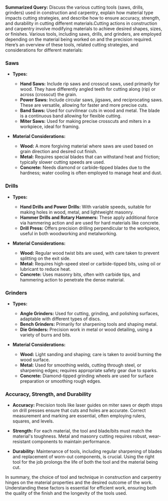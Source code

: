 **Summarized Query:**
Discuss the various cutting tools (saws, drills, grinders) used in construction and carpentry, explain how material type impacts cutting strategies, and describe how to ensure accuracy, strength, and durability in cutting different materials.Cutting actions in construction and carpentry involve modifying materials to achieve desired shapes, sizes, or finishes. Various tools, including saws, drills, and grinders, are employed depending on the material being worked on and the precision required. Here’s an overview of these tools, related cutting strategies, and considerations for different materials:

### Saws

- **Types:**
  - **Hand Saws:** Include rip saws and crosscut saws, used primarily for wood. They have differently angled teeth for cutting along (rip) or across (crosscut) the grain.
  - **Power Saws:** Include circular saws, jigsaws, and reciprocating saws. These are versatile, allowing for faster and more precise cuts.
  - **Band Saws:** Used for curvilinear cuts in wood and metal. The blade is a continuous band allowing for flexible cutting.
  - **Miter Saws:** Used for making precise crosscuts and miters in a workpiece, ideal for framing.

- **Material Considerations:**
  - **Wood:** A more forgiving material where saws are used based on grain direction and desired cut finish.
  - **Metal:** Requires special blades that can withstand heat and friction; typically slower cutting speeds are used.
  - **Concrete:** Needs diamond or carbide-tipped blades due to the hardness; water cooling is often employed to manage heat and dust.

### Drills

- **Types:**
  - **Hand Drills and Power Drills:** With variable speeds, suitable for making holes in wood, metal, and lightweight masonry.
  - **Hammer Drills and Rotary Hammers:** These apply additional force via hammering action and are used for hard materials like concrete.
  - **Drill Press:** Offers precision drilling perpendicular to the workpiece, useful in both woodworking and metalworking.

- **Material Considerations:**
  - **Wood:** Regular wood twist bits are used, with care taken to prevent splitting on the exit side.
  - **Metal:** Requires high-speed steel or carbide-tipped bits, using oil or lubricant to reduce heat.
  - **Concrete:** Uses masonry bits, often with carbide tips, and hammering action to penetrate the dense material.

### Grinders

- **Types:**
  - **Angle Grinders:** Used for cutting, grinding, and polishing surfaces, adaptable with different types of discs.
  - **Bench Grinders:** Primarily for sharpening tools and shaping metal.
  - **Die Grinders:** Precision work in metal or wood detailing, using a variety of burrs and bits.

- **Material Considerations:**
  - **Wood:** Light sanding and shaping; care is taken to avoid burning the wood surface.
  - **Metal:** Used for smoothing welds, cutting through steel, or sharpening edges; requires appropriate safety gear due to sparks.
  - **Concrete:** Diamond-tipped grinding wheels are used for surface preparation or smoothing rough edges.
  
### Accuracy, Strength, and Durability

- **Accuracy:** Precision tools like laser guides on miter saws or depth stops on drill presses ensure that cuts and holes are accurate. Correct measurement and marking are essential, often employing rulers, squares, and levels.

- **Strength:** For each material, the tool and blade/bits must match the material's toughness. Metal and masonry cutting requires robust, wear-resistant components to maintain performance.

- **Durability:** Maintenance of tools, including regular sharpening of blades and replacement of worn-out components, is crucial. Using the right tool for the job prolongs the life of both the tool and the material being cut.

In summary, the choice of tool and technique in construction and carpentry hinges on the material properties and the desired outcome of the work. Understanding these factors is essential for efficient work, ensuring both the quality of the finish and the longevity of the tools used.